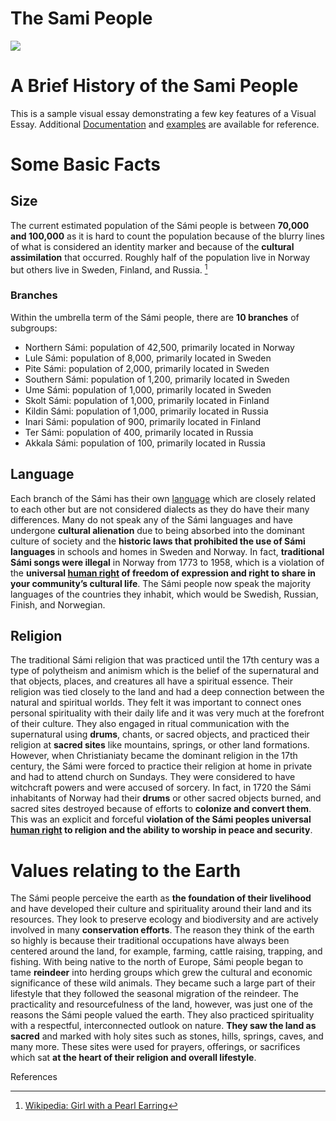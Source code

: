 # The Sami People

<a href="https://juncture-digital.org"><img src="https://juncture-digital.org/images/ve-button.png"></a>

<param ve-config 
       title="The Sami People"
       author="Sarah, Fuka and Evelyne"
       banner="https://upload.wikimedia.org/wikipedia/commons/thumb/3/3b/Nordic_Sami_people_Lavvu_1900-1920.jpg/640px-Nordic_Sami_people_Lavvu_1900-1920.jpg"
       layout="vertical">

<!-- Entities discussed throughout the essay are typically defined before the essay text and
     are thus available in all text.  Entity identifiers (QIDs) can be found in either
     Wikipedia or Wikidata (https://www.wikidata.org)> -->
<param ve-entity eid="Q185372"> <!-- Girl with a Pearl Earring painting -->
<param ve-entity eid="Q41264"> <!-- Johannes Vermeer -->
<param ve-entity eid="Q221092"> <!-- Mauritshuis -->
<param ve-entity eid="Q72708264"> <!-- The Hague -->
<param title="Finland"
       eid="Q390151"
       fill="#FF0000"
       marker-symbol="Ukonsaari, Finland">

# A Brief History of the Sami People

This is a sample visual essay demonstrating a few key features of a Visual Essay. Additional [Documentation](https://github.com/JSTOR-Labs/juncture/wiki) and [examples](https://jstor-labs.github.io/juncture-examples) are available for reference.
<param ve-image 
       manifest="https://iiif.juncture-digital.org/manifest/6dd738aed85597cac540ad31dd5818e86ef7f2918c7b43a9eb3123d5538e6e4c">
            

# Some Basic Facts

## Size

The current estimated population of the Sámi people is between __70,000 and 100,000__ as it is hard to count the population because of the blurry lines of what is considered an identity marker and because of the __cultural assimilation__ that occurred. Roughly half of the population live in Norway but others live in Sweden, Finland, and Russia. [^1]

<param ve-image 
       label="Map of Sámi Languages" 
       description="This map shows the geographic distribution of Sámi languages and offers some additional information including approximate number of native Sámi speakers." 
       license="public domain" 
       url="https://upload.wikimedia.org/wikipedia/commons/4/4c/Mapping_S%C3%A1mi_Languages.jpg">

### Branches

Within the umbrella term of the Sámi people, there are __10 branches__ of subgroups:

* Northern Sámi: population of 42,500, primarily located in Norway
* Lule Sámi: population of 8,000, primarily located in Sweden
* Pite Sámi: population of 2,000, primarily located in Sweden
* Southern Sámi: population of 1,200, primarily located in Sweden
* Ume Sámi: population of 1,000, primarily located in Sweden
* Skolt Sámi: population of 1,000, primarily located in Finland
* Kildin Sámi: population of 1,000, primarily located in Russia
* Inari Sámi: population of 900, primarily located in Finland
* Ter Sámi: population of 400, primarily located in Russia
* Akkala Sámi: population of 100, primarily located in Russia

<param ve-map center="Q390151" zoom="11">

## Language

Each branch of the Sámi has their own [language](https://www.youtube.com/watch?v=wjwQkOzzSAg) which are closely related to each other but are not considered dialects as they do have their many differences. Many do not speak any of the Sámi languages and have undergone __cultural alienation__ due to being absorbed into the dominant culture of society and the __historic laws that prohibited the use of Sámi languages__ in schools and homes in Sweden and Norway. In fact, __traditional Sámi songs were illegal__ in Norway from 1773 to 1958, which is a violation of the __universal [human right](https://www.un.org/en/about-us/universal-declaration-of-human-rights) of freedom of expression and right to share in your community’s cultural life__. The Sámi people now speak the majority languages of the countries they inhabit, which would be Swedish, Russian, Finish, and Norwegian.

<param ve-video
	id="wjwQkOzzSAg"
	title="WIKITONGUES: Irena speaking Northern Sami.">


## Religion

The traditional Sámi religion that was practiced until the 17th century was a type of polytheism and animism which is the belief of the supernatural and that objects, places, and creatures all have a spiritual essence. Their religion was tied closely to the land and had a deep connection between the natural and spiritual worlds. They felt it was important to connect ones personal spirituality with their daily life and it was very much at the forefront of their culture. They also engaged in ritual communication with the supernatural using __drums__, chants, or sacred objects, and practiced their religion at __sacred sites__ like mountains, springs, or other land formations. However, when Christianiaty became the dominant religion in the 17th century, the Sámi were forced to practice their religion at home in private and had to attend church on Sundays. They were considered to have witchcraft powers and were accused of sorcery. In fact, in 1720 the Sámi inhabitants of Norway had their __drums__ or other sacred objects burned, and sacred sites destroyed because of efforts to __colonize and convert them__. This was an explicit and forceful __violation of the Sámi peoples universal [human right](https://www.un.org/en/about-us/universal-declaration-of-human-rights) to religion and the ability to worship in peace and security__. 

<param ve-compare curtain
       url="https://upload.wikimedia.org/wikipedia/commons/e/ed/Sami_shamanic_drum.JPG"
       label="Sami shamanic drum"
       description="Sami shamanic drum in the Arktikum museum, in Rovaniemi, Finland.">
<param ve-compare
       url="https://upload.wikimedia.org/wikipedia/commons/1/14/Hand%C3%B6l_Sami_Chapel%2C_J%C3%A4mtland%2C_Sweden.jpg"
       label="Handöl Sami Chapel, Jämtland, Sweden."
       description="People outside Handöl Sami Chapel. The chapel was built for the Sami people who lived in the mountains near the Norwegian border. It was inaugurated in 1804."
       attribution="Axel Lindahl">
 <param ve-compare
	url="https://upload.wikimedia.org/wikipedia/commons/6/6b/Ancient_Nordic_Sami_people_offering_to_Diermes_or_Thor_by_Picart_1724.jpg"
	label="Ancient Nordic Sami people offering to Diermes or Thor"
	description="Sami people of Lapland offering to the pre-Christian god Tiermes or Thoron; engraved illustration by Bernard Picart from Cérémonies et coutumes religieuses de tous les peuples du monde (1725)">


# Values relating to the Earth

The Sámi people perceive the earth as __the foundation of their livelihood__ and have developed their culture and spirituality around their land and its resources. They look to preserve ecology and biodiversity and are actively involved in many __conservation efforts__. The reason they think of the earth so highly is because their traditional occupations have always been centered around the land, for example, farming, cattle raising, trapping, and fishing. With being native to the north of Europe, Sámi people began to tame __reindeer__ into herding groups which grew the cultural and economic significance of these wild animals. They became such a large part of their lifestyle that they followed the seasonal migration of the reindeer. The practicality and resourcefulness of the land, however, was just one of the reasons the Sámi people valued the earth. They also practiced spirituality with a respectful, interconnected outlook on nature. __They saw the land as sacred__ and marked with holy sites such as stones, hills, springs, caves, and many more. These sites were used for prayers, offerings, or sacrifices which sat __at the heart of their religion and overall lifestyle__. 

<param ve-compare curtain
       url="https://upload.wikimedia.org/wikipedia/commons/8/89/Sami_people_and_reindeer_in_Lappland%2C_Sweden_%288683127528%29.jpg"
       label="Sami people and reindeer in Lappland, Sweden"
       description="Sami people and reindeer at a Sami cot in a forest in Lappland. Watercoloured stipple engraving by Fredrik Erik Martin. From c. 1800.">
       
<param ve-compare
       url:"https://upload.wikimedia.org/wikipedia/commons/d/d9/Traditional_Sam%C3%AD_house.jpg"
       label="Traditional Samí house"
       description="Traditional Samí house, Finnmark, Norway."


# References

[^1]: [Wikipedia: Girl with a Pearl Earring](https://en.wikipedia.org/wiki/Girl_with_a_Pearl_Earring)
